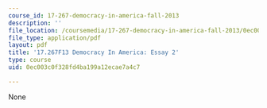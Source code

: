 ```yaml
---
course_id: 17-267-democracy-in-america-fall-2013
description: ''
file_location: /coursemedia/17-267-democracy-in-america-fall-2013/0ec003c0f328fd4ba199a12ecae7a4c7_MIT17_267F13_Essay_2.pdf
file_type: application/pdf
layout: pdf
title: '17.267F13 Democracy In America: Essay 2'
type: course
uid: 0ec003c0f328fd4ba199a12ecae7a4c7

---
```

None